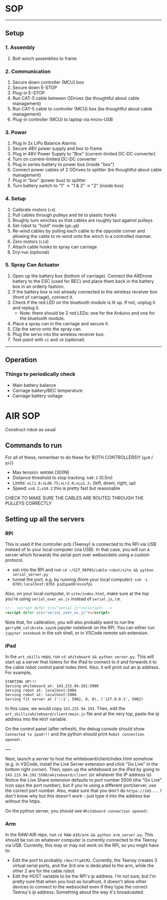 # SOP

--------------------------------------------------------------------------------

## Setup

### 1. Assembly
1. Bolt winch assemblies to frame

### 2. Communication
1. Secure down controller (MCU) box
2. Secure down E-STOP
3. Plug-in E-STOP
4. Run CAT-5 cable between ODrives (be thoughtful about cable management)
5. Run CAT-5 cable to controller (MCU) box (be thoughtful about cable management)
6. Plug-in controller (MCU) to laptop via micro-USB

### 3. Power
1. Plug in 2x LiPo Balance Alarms
2. Secure 48V power supply and box to frame
3. Plug in 48V Power Supply to "Box" (current-limited DC-DC converter)
4. Turn on current-limited DC-DC converter
5. Plug in series-battery to power bus (inside "box")
6. Connect power cables of 2 ODrives to splitter (be thoughtful about cable management)
7. Plug in "box" (power bus) to splitter
8. Turn battery switch to "1" -> "1 & 2" -> "2" (inside box)

### 4. Setup
1. Calibrate motors (`c4`)
2. Pull cables through pulleys and tie to plastic hooks
3. Roughly turn winches so that cables are roughly taut against pulleys
4. Set robot to "hold" mode (`g6;g8`)
5. Re-wind cables by pulling each cable to the opposite corner and allowing the cable to re-wind onto the winch in a controlled manner.
6. Zero motors (`c14`)
7. Attach cable hooks to spray can carriage
8. Dry-run (optional)

### 5. Spray Can Actuator
1. Open up the battery box (bottom of carriage).  Connect the ARDrone battery to the ESC (used for BEC) and place them back in the battery box in an orderly fashion.
2. If the battery box is not already connected to the wireless receiver box (front of carriage), connect it.
3. Check if the red LED on the bluetooth module is lit up.  If not, unplug it and replug it.
   * Note: there should be 2 red LEDs: one for the Arduino and one for the bluetooth module.
4. Place a spray can in the carriage and secure it.
5. Clip the servo onto the spray can.
6. Plug the servo into the wireless receiver box.
7. Test-paint with `s1` and `s0` (optional)

--------------------------------------------------------------------------------

## Operation

### Things to periodically check
* Main battery balance
* Carriage battery/BEC temperature
* Carriage battery voltage

# AIR SOP

Construct robot as usual

## Commands to run

For all of these, remember to do these for BOTH CONTROLLERS!!! (`gs0` / `gs1`)

* Max tension: `kKM300` (300N)
* Distance threshold to stop tracking: `kd0.5` (0.5m)
* Limits: `xLl1.0;xLd0.75;xLr2.0;xLu1.3;` (left, down, right, up)
* Speed: `xs0.2;xS0.2` this is pretty fast but reasonable

CHECK TO MAKE SURE THE CABLES ARE ROUTED THROUGH THE PULLEYS CORRECTLY

## Setting up all the servers
### RPi

This is used if the controller pcb (Teensy) is connected to the RPi via USB instead of to your local computer (via USB).  In that case, you will run a server which forwards the serial port over websockets using a custom protocol.

* ssh into the RPi and run `cd ~/GIT_REPOS/cable-robot/site && python serial_server.py`
* tunnel the port, e.g. by running (from your local computer): `ssh -L 8765:localhost:8765 pi@ipaddressofpi`

Also, on your local computer, in `site/index.html`, make sure at the top you're using `serial_over_ws.js` instead of `serial.js`, i.e.  
```html
<!-- <script defer src="serial.js"></script> -->
<script defer src="serial_over_ws.js"></script>
```

Note that, for calibration, you will also probably want to run the `gerry00_calibrate.ipynb` jupyter notebook on the RPi.  You can either run `jupyter notebook` in the ssh shell, or in VSCode remote ssh extension.

### iPad
In the `art_skills` repo, run `cd whiteboard && python server.py`.  This will start up a server that listens for the iPad to connect to it and forwards it to the cable robot control panel index.html.  Also, it will print out an ip address.  For example,
```
STARTING UP!!!
Serving whiteboard at: 143.215.94.191:5900
Serving robot at: localhost:5904
Serving robot at: localhost:5906
Serving fit server at ('::1', 5902, 0, 0), ('127.0.0.1', 5902)
```
In this case, we would copy `143.215.94.191`.  Then, edit the `art_skills/whiteboard/client/main.js` file and at the very top, paste the ip address into the `HOST` variable.

On the control panel (after refresh), the debug console should show `Connected to ipad!!!` and the python should print `Robot connection opened!`.

~~

Next, launch a server to host the whiteboard/client/index.html somehow (e.g. in VSCode, install the Live Server extension and click "Go Live" in the bottom right corner).  Then, open up the whiteboard on the iPad by going to `143.215.94.191:5500/whiteboard/client` (or whatever the IP address is)  Notice the Live Share extension defaults to port number 5500 (the "Go Live" icon says the port number), but if you're using a different port/server, use the correct port number.  Also, make sure that you don't do `https://143...`.  I don't know why but this doesn't work - just type it into the address bar without the https.

On the python server, you should see `Whiteboard connection opened!`.

### Arm
In the RAW-AIR repo, run `cd RAW-AIR/arm && python arm_server.py`.  This should be run on whatever computer is currently connected to the Teensy via USB.  Currently, this may or may not work on the RPi, so you might have to:
* Edit the port to probably `/dev/ttyACM2`.  Currently, the Teensy creates 3 virtual serial ports, and the 3rd one is dedicated to the arm, while the other 2 are for the cable robot.
* Edit the HOST variable to be the RPi's ip address.  I'm not sure, but I'm pretty sure that when you host as localhost, it doesn't allow other devices to connect to the websocket even if they type the correct Teensy's ip address.  Something about the way it's broadcasted.
